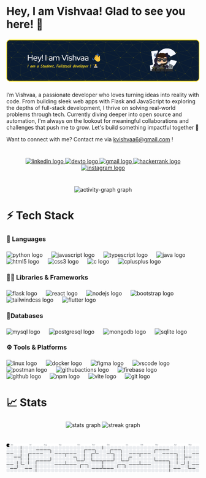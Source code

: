 <h1 align="left">Hey, I am Vishvaa! Glad to see you here! 👋</h1>

###

![Header](./github-header-image.png)

###

<p align="left">I’m Vishvaa, a passionate developer who loves turning ideas into reality with code. From building sleek web apps with Flask and JavaScript to exploring the depths of full-stack development, I thrive on solving real-world problems through tech. Currently diving deeper into open source and automation, I'm always on the lookout for meaningful collaborations and challenges that push me to grow. Let's build something impactful together 🚀</p>

Want to connect with me? Contact me via [kvishvaa6@gmail.com](mailto:kvishvaa6@gmail.com) !

###

<br clear="both">

<div align="center">
  <a href="https://www.linkedin.com/in/vishvaa-k/" target="_blank">
    <img src="https://img.shields.io/static/v1?message=LinkedIn&logo=linkedin&label=&color=0077B5&logoColor=white&labelColor=&style=for-the-badge" height="35" alt="linkedin logo"  />
  </a>
  <a href="https://dev.to/vishvaa-vsk" target="_blank">
    <img src="https://img.shields.io/static/v1?message=dev.to&logo=dev.to&label=&color=0A0A0A&logoColor=white&labelColor=&style=for-the-badge" height="35" alt="devto logo"  />
  </a>
  <a href="mailto:kvishvaa6@gmail.com" target="_blank">
    <img src="https://img.shields.io/static/v1?message=Gmail&logo=gmail&label=&color=D14836&logoColor=white&labelColor=&style=for-the-badge" height="35" alt="gmail logo"  />
  </a>
  <a href="https://www.hackerrank.com/profile/kvishvaa6" target="_blank">
    <img src="https://img.shields.io/static/v1?message=HackerRank&logo=hackerrank&label=&color=2EC866&logoColor=white&labelColor=&style=for-the-badge" height="35" alt="hackerrank logo"  />
  </a>
  <a href="https://www.instagram.com/_.vishvaa.sh/" target="_blank">
    <img src="https://img.shields.io/static/v1?message=Instagram&logo=instagram&label=&color=E4405F&logoColor=white&labelColor=&style=for-the-badge" height="35" alt="instagram logo"  />
  </a>
</div>

###

<br clear="both">

<div align="center">
  <img src="https://github-readme-activity-graph.vercel.app/graph?username=vishvaa-vsk&bg_color=0a1c33&color=ece098&title_color=ece098&line=ffdd00&point=0d3467&area_color=132331&area=true&hide_border=true" height="300" alt="activity-graph graph"  />
</div>

###

<h1 align="left">⚡ Tech Stack</h1>

###

<h3 align="left">🚀 Languages</h3>

###


<div align="left">
  <img src="https://cdn.jsdelivr.net/gh/devicons/devicon/icons/python/python-original.svg" height="40" alt="python logo"  />
  <img width="15" />
  <img src="https://skillicons.dev/icons?i=js" height="40" alt="javascript logo"  />
  <img width="15" />
  <img src="https://skillicons.dev/icons?i=ts" height="40" alt="typescript logo"  />
  <img width="15" />
  <img src="https://cdn.jsdelivr.net/gh/devicons/devicon/icons/java/java-original.svg" height="40" alt="java logo"  />
  <img width="15" />
  <img src="https://cdn.jsdelivr.net/gh/devicons/devicon/icons/html5/html5-original.svg" height="40" alt="html5 logo"  />
  <img width="15" />
  <img src="https://cdn.jsdelivr.net/gh/devicons/devicon/icons/css3/css3-original.svg" height="40" alt="css3 logo"  />
  <img width="15" />
  <img src="https://cdn.jsdelivr.net/gh/devicons/devicon/icons/c/c-original.svg" height="40" alt="c logo"  />
  <img width="15" />
  <img src="https://cdn.simpleicons.org/c++/00599C" height="40" alt="cplusplus logo"  />
</div>

###

<h3 align="left">👨‍💻 Libraries & Frameworks</h3>

###

<div align="left">
  <img src="https://skillicons.dev/icons?i=flask" height="40" alt="flask logo"  />
  <img width="15" />
  <img src="https://cdn.jsdelivr.net/gh/devicons/devicon/icons/react/react-original.svg" height="40" alt="react logo"  />
  <img width="15" />
  <img src="https://cdn.jsdelivr.net/gh/devicons/devicon/icons/nodejs/nodejs-original.svg" height="40" alt="nodejs logo"  />
  <img width="15" />
  <img src="https://cdn.jsdelivr.net/gh/devicons/devicon/icons/bootstrap/bootstrap-original.svg" height="40" alt="bootstrap logo"  />
  <img width="15" />
  <img src="https://skillicons.dev/icons?i=tailwind" height="40" alt="tailwindcss logo"  />
  <img width="15" />
  <img src="https://skillicons.dev/icons?i=flutter" height="40" alt="flutter logo"  />
</div>

###

<h3 align="left">🫙Databases</h3>

###


<div align="left">
  <img src="https://cdn.jsdelivr.net/gh/devicons/devicon/icons/mysql/mysql-original.svg" height="40" alt="mysql logo"  />
  <img width="15" />
  <img src="https://cdn.jsdelivr.net/gh/devicons/devicon/icons/postgresql/postgresql-original.svg" height="40" alt="postgresql logo"  />
  <img width="15" />
  <img src="https://cdn.jsdelivr.net/gh/devicons/devicon/icons/mongodb/mongodb-original.svg" height="40" alt="mongodb logo"  />
  <img width="15" />
  <img src="https://skillicons.dev/icons?i=sqlite" height="40" alt="sqlite logo"  />
</div>

###

<h3 align="left">⚙️ Tools & Platforms</h3>

###

<div align="left">
  <img src="https://cdn.jsdelivr.net/gh/devicons/devicon/icons/linux/linux-original.svg" height="40" alt="linux logo"  />
  <img width="15" />
  <img src="https://cdn.jsdelivr.net/gh/devicons/devicon/icons/docker/docker-plain-wordmark.svg" height="40" alt="docker logo"  />
  <img width="15" />
  <img src="https://cdn.jsdelivr.net/gh/devicons/devicon/icons/figma/figma-original.svg" height="40" alt="figma logo"  />
  <img width="15" />
  <img src="https://cdn.jsdelivr.net/gh/devicons/devicon/icons/vscode/vscode-original.svg" height="40" alt="vscode logo"  />
  <img width="15" />
  <img src="https://skillicons.dev/icons?i=postman" height="40" alt="postman logo"  />
  <img width="15" />
  <img src="https://cdn.simpleicons.org/githubactions/1588FF" height="40" alt="githubactions logo"  />
  <img width="15" />
  <img src="https://skillicons.dev/icons?i=firebase" height="40" alt="firebase logo"  />
  <img width="15" />
  <img src="https://skillicons.dev/icons?i=github" height="40" alt="github logo"  />
  <img width="15" />
  <img src="https://cdn.jsdelivr.net/gh/devicons/devicon/icons/npm/npm-original-wordmark.svg" height="40" alt="npm logo"  />
  <img width="15" />
  <img src="https://skillicons.dev/icons?i=vite" height="40" alt="vite logo"  />
  <img width="15" />
  <img src="https://cdn.jsdelivr.net/gh/devicons/devicon/icons/git/git-original.svg" height="40" alt="git logo"  />
</div>

###

<h1 align="left">📈 Stats</h1>

###

<div align="center">
  <img src="https://github-readme-stats.vercel.app/api?username=vishvaa-vsk&title_color=2f80ed&text_color=ece098&bg_color=0a1c33&border_color=ffdd00&border_radius=12&hide_title=false&hide_rank=false&show_icons=true&include_all_commits=true&count_private=true&disable_animations=false" height="150" alt="stats graph"  />
  <img src="https://streak-stats.demolab.com/?user=vishvaa-vsk&locale=en&date_format=M%20j%5B,%20Y%5D&mode=daily&border_radius=12&background=0a1c33&border=ffdd00&ring=ff9a3a&fire=ff6610&currStreakNum=ff6610&sideNums=fde235&currStreakLabel=2f80ed&sideLabels=2f80ed&dates=ece098&excludeDaysLabel=ece098" height="150" alt="streak graph"  />
</div>

###

<br clear="both">

<picture>
  <source media="(prefers-color-scheme: dark)" srcset="https://raw.githubusercontent.com/vishvaa-vsk/vishvaa-vsk/output/pacman-contribution-graph-dark.svg">
  <source media="(prefers-color-scheme: light)" srcset="https://raw.githubusercontent.com/vishvaa-vsk/vishvaa-vsk/output/pacman-contribution-graph.svg">
  <img alt="pacman contribution graph" src="https://raw.githubusercontent.com/vishvaa-vsk/vishvaa-vsk/output/pacman-contribution-graph.svg">
</picture>

###
